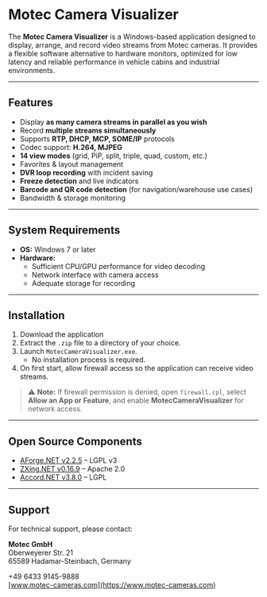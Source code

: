 # Motec Camera Visualizer  

The **Motec Camera Visualizer** is a Windows-based application designed to display, arrange, and record video streams from Motec cameras. It provides a flexible software alternative to hardware monitors, optimized for low latency and reliable performance in vehicle cabins and industrial environments.  

---

##  Features  

- Display **as many camera streams in parallel as you wish**  
- Record **multiple streams simultaneously**  
- Supports **RTP, DHCP, MCP, SOME/IP** protocols  
- Codec support: **H.264, MJPEG**  
- **14 view modes** (grid, PiP, split, triple, quad, custom, etc.)  
- Favorites & layout management  
- **DVR loop recording** with incident saving  
- **Freeze detection** and live indicators  
- **Barcode and QR code detection** (for navigation/warehouse use cases)  
- Bandwidth & storage monitoring  

---

## System Requirements  

- **OS:** Windows 7 or later  
- **Hardware:**  
  - Sufficient CPU/GPU performance for video decoding  
  - Network interface with camera access  
  - Adequate storage for recording  

---

## Installation  

1. Download the application
2. Extract the `.zip` file to a directory of your choice.  
3. Launch `MotecCameraVisualizer.exe`.  
   - No installation process is required.  
4. On first start, allow firewall access so the application can receive video streams.  

> ⚠️ **Note:** If firewall permission is denied, open `firewall.cpl`, select **Allow an App or Feature**, and enable **MotecCameraVisualizer** for network access.  

---

## Open Source Components  

- [AForge.NET v2.2.5](https://www.aforgenet.com/framework/) – LGPL v3  
- [ZXing.NET v0.16.9](https://github.com/micjahn/ZXing.Net/) – Apache 2.0  
- [Accord.NET v3.8.0](http://accord-framework.net/) – LGPL  

---

## Support  

For technical support, please contact:  

**Motec GmbH**  
Oberweyerer Str. 21  
65589 Hadamar-Steinbach, Germany  

+49 6433 9145-9888  
[www.motec-cameras.com](https://www.motec-cameras.com)  
